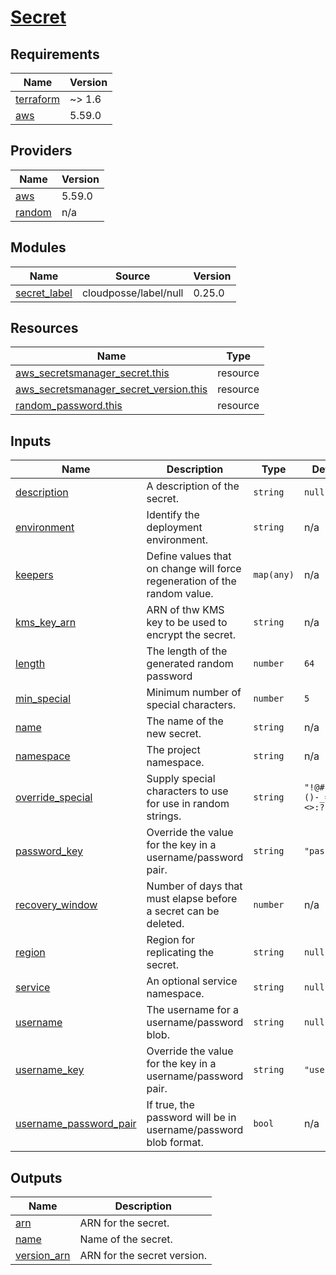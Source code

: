 # [Secret](https://docs.aws.amazon.com/secretsmanager)

<!-- BEGIN_TF_DOCS -->
## Requirements

| Name | Version |
|------|---------|
| <a name="requirement_terraform"></a> [terraform](#requirement\_terraform) | ~> 1.6 |
| <a name="requirement_aws"></a> [aws](#requirement\_aws) | 5.59.0 |

## Providers

| Name | Version |
|------|---------|
| <a name="provider_aws"></a> [aws](#provider\_aws) | 5.59.0 |
| <a name="provider_random"></a> [random](#provider\_random) | n/a |

## Modules

| Name | Source | Version |
|------|--------|---------|
| <a name="module_secret_label"></a> [secret\_label](#module\_secret\_label) | cloudposse/label/null | 0.25.0 |

## Resources

| Name | Type |
|------|------|
| [aws_secretsmanager_secret.this](https://registry.terraform.io/providers/hashicorp/aws/5.59.0/docs/resources/secretsmanager_secret) | resource |
| [aws_secretsmanager_secret_version.this](https://registry.terraform.io/providers/hashicorp/aws/5.59.0/docs/resources/secretsmanager_secret_version) | resource |
| [random_password.this](https://registry.terraform.io/providers/hashicorp/random/latest/docs/resources/password) | resource |

## Inputs

| Name | Description | Type | Default | Required |
|------|-------------|------|---------|:--------:|
| <a name="input_description"></a> [description](#input\_description) | A description of the secret. | `string` | `null` | no |
| <a name="input_environment"></a> [environment](#input\_environment) | Identify the deployment environment. | `string` | n/a | yes |
| <a name="input_keepers"></a> [keepers](#input\_keepers) | Define values that on change will force regeneration of the random value. | `map(any)` | n/a | yes |
| <a name="input_kms_key_arn"></a> [kms\_key\_arn](#input\_kms\_key\_arn) | ARN of thw KMS key to be used to encrypt the secret. | `string` | n/a | yes |
| <a name="input_length"></a> [length](#input\_length) | The length of the generated random password | `number` | `64` | no |
| <a name="input_min_special"></a> [min\_special](#input\_min\_special) | Minimum number of special characters. | `number` | `5` | no |
| <a name="input_name"></a> [name](#input\_name) | The name of the new secret. | `string` | n/a | yes |
| <a name="input_namespace"></a> [namespace](#input\_namespace) | The project namespace. | `string` | n/a | yes |
| <a name="input_override_special"></a> [override\_special](#input\_override\_special) | Supply special characters to use for use in random strings. | `string` | `"!@#$%&*()-_=+[]{}<>:?"` | no |
| <a name="input_password_key"></a> [password\_key](#input\_password\_key) | Override the value for the key in a username/password pair. | `string` | `"password"` | no |
| <a name="input_recovery_window"></a> [recovery\_window](#input\_recovery\_window) | Number of days that must elapse before a secret can be deleted. | `number` | n/a | yes |
| <a name="input_region"></a> [region](#input\_region) | Region for replicating the secret. | `string` | `null` | no |
| <a name="input_service"></a> [service](#input\_service) | An optional service namespace. | `string` | `null` | no |
| <a name="input_username"></a> [username](#input\_username) | The username for a username/password blob. | `string` | `null` | no |
| <a name="input_username_key"></a> [username\_key](#input\_username\_key) | Override the value for the key in a username/password pair. | `string` | `"username"` | no |
| <a name="input_username_password_pair"></a> [username\_password\_pair](#input\_username\_password\_pair) | If true, the password will be in username/password blob format. | `bool` | n/a | yes |

## Outputs

| Name | Description |
|------|-------------|
| <a name="output_arn"></a> [arn](#output\_arn) | ARN for the secret. |
| <a name="output_name"></a> [name](#output\_name) | Name of the secret. |
| <a name="output_version_arn"></a> [version\_arn](#output\_version\_arn) | ARN for the secret version. |
<!-- END_TF_DOCS -->